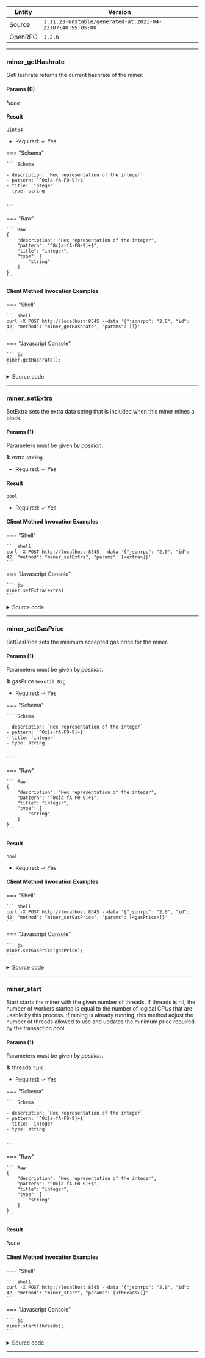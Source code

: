 






| Entity | Version |
| --- | --- |
| Source | <code>1.11.23-unstable/generated-at:2021-04-23T07:40:55-05:00</code> |
| OpenRPC | <code>1.2.6</code> |

---




### miner_getHashrate

GetHashrate returns the current hashrate of the miner.


#### Params (0)

_None_

#### Result




<code>uint64</code> 

  + Required: ✓ Yes


=== "Schema"

	``` Schema
	
	- description: `Hex representation of the integer`
	- pattern: `^0x[a-fA-F0-9]+$`
	- title: `integer`
	- type: string


	```

=== "Raw"

	``` Raw
	{
        "description": "Hex representation of the integer",
        "pattern": "^0x[a-fA-F0-9]+$",
        "title": "integer",
        "type": [
            "string"
        ]
    }
	```



#### Client Method Invocation Examples

=== "Shell"

	``` shell
	curl -X POST http://localhost:8545 --data '{"jsonrpc": "2.0", "id": 42, "method": "miner_getHashrate", "params": []}'
	```

=== "Javascript Console"

	``` js
	miner.getHashrate();
	```


<details><summary>Source code</summary>
<p>
```go
func (api *PrivateMinerAPI) GetHashrate() uint64 {
	return api.e.miner.HashRate()
}// GetHashrate returns the current hashrate of the miner.

```
<a href="https://github.com/etclabscore/core-geth/blob/master/eth/api.go#L153" target="_">View on GitHub →</a>
</p>
</details>

---



### miner_setEtherbase

SetEtherbase sets the etherbase of the miner


#### Params (1)

Parameters must be given _by position_.


__1:__ 
etherbase <code>common.Address</code> 

  + Required: ✓ Yes


=== "Schema"

	``` Schema
	
	- description: `Hex representation of a Keccak 256 hash POINTER`
	- pattern: `^0x[a-fA-F\d]{64}$`
	- title: `keccak`
	- type: string


	```

=== "Raw"

	``` Raw
	{
        "description": "Hex representation of a Keccak 256 hash POINTER",
        "pattern": "^0x[a-fA-F\\d]{64}$",
        "title": "keccak",
        "type": [
            "string"
        ]
    }
	```





#### Result




<code>bool</code> 

  + Required: ✓ Yes




#### Client Method Invocation Examples

=== "Shell"

	``` shell
	curl -X POST http://localhost:8545 --data '{"jsonrpc": "2.0", "id": 42, "method": "miner_setEtherbase", "params": [<etherbase>]}'
	```

=== "Javascript Console"

	``` js
	miner.setEtherbase(etherbase);
	```


<details><summary>Source code</summary>
<p>
```go
func (api *PrivateMinerAPI) SetEtherbase(etherbase common.Address) bool {
	api.e.SetEtherbase(etherbase)
	return true
}// SetEtherbase sets the etherbase of the miner

```
<a href="https://github.com/etclabscore/core-geth/blob/master/eth/api.go#L142" target="_">View on GitHub →</a>
</p>
</details>

---



### miner_setExtra

SetExtra sets the extra data string that is included when this miner mines a block.


#### Params (1)

Parameters must be given _by position_.


__1:__ 
extra <code>string</code> 

  + Required: ✓ Yes






#### Result




<code>bool</code> 

  + Required: ✓ Yes




#### Client Method Invocation Examples

=== "Shell"

	``` shell
	curl -X POST http://localhost:8545 --data '{"jsonrpc": "2.0", "id": 42, "method": "miner_setExtra", "params": [<extra>]}'
	```

=== "Javascript Console"

	``` js
	miner.setExtra(extra);
	```


<details><summary>Source code</summary>
<p>
```go
func (api *PrivateMinerAPI) SetExtra(extra string) (bool, error) {
	if err := api.e.Miner().SetExtra([ // SetExtra sets the extra data string that is included when this miner mines a block.
	]byte(extra)); err != nil {
		return false, err
	}
	return true, nil
}
```
<a href="https://github.com/etclabscore/core-geth/blob/master/eth/api.go#L124" target="_">View on GitHub →</a>
</p>
</details>

---



### miner_setGasPrice

SetGasPrice sets the minimum accepted gas price for the miner.


#### Params (1)

Parameters must be given _by position_.


__1:__ 
gasPrice <code>hexutil.Big</code> 

  + Required: ✓ Yes


=== "Schema"

	``` Schema
	
	- description: `Hex representation of the integer`
	- pattern: `^0x[a-fA-F0-9]+$`
	- title: `integer`
	- type: string


	```

=== "Raw"

	``` Raw
	{
        "description": "Hex representation of the integer",
        "pattern": "^0x[a-fA-F0-9]+$",
        "title": "integer",
        "type": [
            "string"
        ]
    }
	```





#### Result




<code>bool</code> 

  + Required: ✓ Yes




#### Client Method Invocation Examples

=== "Shell"

	``` shell
	curl -X POST http://localhost:8545 --data '{"jsonrpc": "2.0", "id": 42, "method": "miner_setGasPrice", "params": [<gasPrice>]}'
	```

=== "Javascript Console"

	``` js
	miner.setGasPrice(gasPrice);
	```


<details><summary>Source code</summary>
<p>
```go
func (api *PrivateMinerAPI) SetGasPrice(gasPrice hexutil.Big) bool {
	api.e.lock.Lock()
	api.e.gasPrice = (*big.Int)(&gasPrice)
	api.e.lock.Unlock()
	api.e.txPool.SetGasPrice((*big.Int)(&gasPrice))
	return true
}// SetGasPrice sets the minimum accepted gas price for the miner.

```
<a href="https://github.com/etclabscore/core-geth/blob/master/eth/api.go#L132" target="_">View on GitHub →</a>
</p>
</details>

---



### miner_setRecommitInterval

SetRecommitInterval updates the interval for miner sealing work recommitting.


#### Params (1)

Parameters must be given _by position_.


__1:__ 
interval <code>int</code> 

  + Required: ✓ Yes


=== "Schema"

	``` Schema
	
	- description: `Hex representation of the integer`
	- pattern: `^0x[a-fA-F0-9]+$`
	- title: `integer`
	- type: string


	```

=== "Raw"

	``` Raw
	{
        "description": "Hex representation of the integer",
        "pattern": "^0x[a-fA-F0-9]+$",
        "title": "integer",
        "type": [
            "string"
        ]
    }
	```





#### Result

_None_

#### Client Method Invocation Examples

=== "Shell"

	``` shell
	curl -X POST http://localhost:8545 --data '{"jsonrpc": "2.0", "id": 42, "method": "miner_setRecommitInterval", "params": [<interval>]}'
	```

=== "Javascript Console"

	``` js
	miner.setRecommitInterval(interval);
	```


<details><summary>Source code</summary>
<p>
```go
func (api *PrivateMinerAPI) SetRecommitInterval(interval int) {
	api.e.Miner().SetRecommitInterval(time.Duration(interval) * time.Millisecond)
}// SetRecommitInterval updates the interval for miner sealing work recommitting.

```
<a href="https://github.com/etclabscore/core-geth/blob/master/eth/api.go#L148" target="_">View on GitHub →</a>
</p>
</details>

---



### miner_start

Start starts the miner with the given number of threads. If threads is nil,
the number of workers started is equal to the number of logical CPUs that are
usable by this process. If mining is already running, this method adjust the
number of threads allowed to use and updates the minimum price required by the
transaction pool.


#### Params (1)

Parameters must be given _by position_.


__1:__ 
threads <code>*int</code> 

  + Required: ✓ Yes


=== "Schema"

	``` Schema
	
	- description: `Hex representation of the integer`
	- pattern: `^0x[a-fA-F0-9]+$`
	- title: `integer`
	- type: string


	```

=== "Raw"

	``` Raw
	{
        "description": "Hex representation of the integer",
        "pattern": "^0x[a-fA-F0-9]+$",
        "title": "integer",
        "type": [
            "string"
        ]
    }
	```





#### Result

_None_

#### Client Method Invocation Examples

=== "Shell"

	``` shell
	curl -X POST http://localhost:8545 --data '{"jsonrpc": "2.0", "id": 42, "method": "miner_start", "params": [<threads>]}'
	```

=== "Javascript Console"

	``` js
	miner.start(threads);
	```


<details><summary>Source code</summary>
<p>
```go
func (api *PrivateMinerAPI) Start(threads *int) error {
	if threads == nil {
		return api.e.StartMining(runtime.NumCPU())
	}
	return api.e.StartMining(*threads)
}// Start starts the miner with the given number of threads. If threads is nil,
// the number of workers started is equal to the number of logical CPUs that are
// usable by this process. If mining is already running, this method adjust the
// number of threads allowed to use and updates the minimum price required by the
// transaction pool.

```
<a href="https://github.com/etclabscore/core-geth/blob/master/eth/api.go#L110" target="_">View on GitHub →</a>
</p>
</details>

---



### miner_stop

Stop terminates the miner, both at the consensus engine level as well as at
the block creation level.


#### Params (0)

_None_

#### Result

_None_

#### Client Method Invocation Examples

=== "Shell"

	``` shell
	curl -X POST http://localhost:8545 --data '{"jsonrpc": "2.0", "id": 42, "method": "miner_stop", "params": []}'
	```

=== "Javascript Console"

	``` js
	miner.stop();
	```


<details><summary>Source code</summary>
<p>
```go
func (api *PrivateMinerAPI) Stop() {
	api.e.StopMining()
}// Stop terminates the miner, both at the consensus engine level as well as at
// the block creation level.

```
<a href="https://github.com/etclabscore/core-geth/blob/master/eth/api.go#L119" target="_">View on GitHub →</a>
</p>
</details>

---

